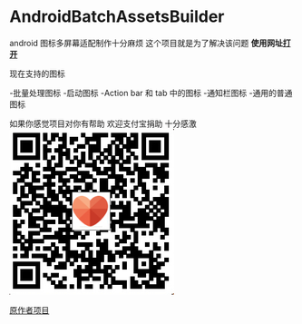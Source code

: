 AndroidBatchAssetsBuilder
====================
android 图标多屏幕适配制作十分麻烦
这个项目就是为了解决该问题
**使用网址[打开](http://android.letvr.com/)**

现在支持的图标

-批量处理图标
-启动图标
-Action bar 和 tab 中的图标
-通知栏图标
-通用的普通图标

如果你感觉项目对你有帮助 欢迎支付宝捐助 十分感激
![](https://raw.githubusercontent.com/JuneLeGency/AndroidBatchAssetsBuilder/656eea9f4a9d49151bdc2363d26e6e8df06eff5d/src/css/donate.jpg)

[原作者项目](https://github.com/romannurik/AndroidAssetStudio)

